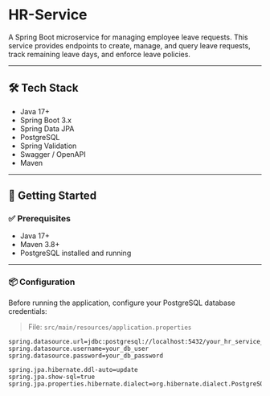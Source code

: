 # HR-Service

A Spring Boot microservice for managing employee leave requests. This service provides endpoints to create, manage, and query leave requests, track remaining leave days, and enforce leave policies.

---

## 🛠️ Tech Stack

- Java 17+
- Spring Boot 3.x
- Spring Data JPA
- PostgreSQL
- Spring Validation
- Swagger / OpenAPI
- Maven

---

## 🚀 Getting Started

### ✅ Prerequisites

- Java 17+
- Maven 3.8+
- PostgreSQL installed and running

---

### 📦 Configuration

Before running the application, configure your PostgreSQL database credentials:

> File: `src/main/resources/application.properties`

```properties
spring.datasource.url=jdbc:postgresql://localhost:5432/your_hr_service_db
spring.datasource.username=your_db_user
spring.datasource.password=your_db_password

spring.jpa.hibernate.ddl-auto=update
spring.jpa.show-sql=true
spring.jpa.properties.hibernate.dialect=org.hibernate.dialect.PostgreSQLDialect
